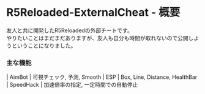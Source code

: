 # R5Reloaded-ExternalCheat - 概要
友人と共に開発したR5Reloadedの外部チートです。  
やりたいことはまだまだありますが、友人も自分も時間が取れないので公開しようということになりました。



### 主な機能
|   AimBot    |  可視チェック, 予測, Smooth
|     ESP     | Box, Line, Distance, HealthBar
|  SpeedHack  | 加速倍率の指定, 一定時間での自動停止

